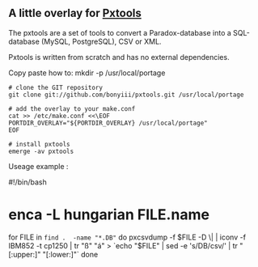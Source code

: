 ## A little overlay for [Pxtools][pxtools]

The pxtools are a set of tools to convert a Paradox-database into a SQL-database (MySQL, PostgreSQL), CSV or XML.

Pxtools is written from scratch and has no external dependencies.

[pxtools]: http://jan.kneschke.de/projects/pxtools/

Copy paste how to:
    mkdir -p /usr/local/portage

    # clone the GIT repository
    git clone git://github.com/bonyiii/pxtools.git /usr/local/portage

    # add the overlay to your make.conf
    cat >> /etc/make.conf <<\EOF
    PORTDIR_OVERLAY="${PORTDIR_OVERLAY} /usr/local/portage"
    EOF

    # install pxtools
    emerge -av pxtools

Useage example :

   #!/bin/bash
   # enca -L hungarian FILE.name

   for FILE in `find .  -name "*.DB"`
   do
     pxcsvdump -f $FILE -D \| | iconv -f IBM852 -t cp1250 | tr "ß" "á"  > `echo "$FILE" | sed -e 's/DB/csv/' | tr "[:upper:]" "[:lower:]"`
   done
